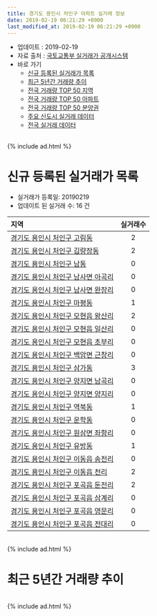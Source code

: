 ```yaml
---
title: 경기도 용인시 처인구 아파트 실거래 정보
date: 2019-02-19 06:21:29 +0900
last_modified_at: 2019-02-19 06:21:29 +0900
---
```


* 업데이트 : 2019-02-19
* 자료 출처 : [국토교통부 실거래가 공개시스템](http://rt.molit.go.kr)
* 바로 가기
    * [신규 등록된 실거래가 목록](#신규-등록된-실거래가-목록)
    * [최근 5년간 거래량 추이](#최근-5년간-거래량-추이)
    * [전국 거래량 TOP 50 지역](https://inasie.github.io/apt-trade-info/최근-3개월-전국에서-가장-거래가-많이-발생한-지역)
    * [전국 거래량 TOP 50 아파트](https://inasie.github.io/apt-trade-info/최근-3개월-전국에서-가장-거래가-많이-발생한-아파트)
    * [전국 거래량 TOP 50 분양권](https://inasie.github.io/apt-trade-info/최근-3개월-전국에서-가장-거래가-많이-발생한-분양권)
    * [주요 신도시 실거래 데이터](https://inasie.github.io/apt-trade-info/주요-신도시)
    * [전국 실거래 데이터](https://inasie.github.io/apt-trade-info/전국)

<br>
{% include ad.html %}
<br>

# 신규 등록된 실거래가 목록
* 실거래가 등록일: 20190219
* 업데이트 된 실거래 수: 16 건


|지역|실거래수|
|:---|:---:|
|[경기도 용인시 처인구 고림동](https://inasie.github.io/apt-trade-info/경기도-용인시-처인구-고림동)|2|
|[경기도 용인시 처인구 김량장동](https://inasie.github.io/apt-trade-info/경기도-용인시-처인구-김량장동)|2|
|[경기도 용인시 처인구 남동](https://inasie.github.io/apt-trade-info/경기도-용인시-처인구-남동)|0|
|[경기도 용인시 처인구 남사면 아곡리](https://inasie.github.io/apt-trade-info/경기도-용인시-처인구-남사면-아곡리)|0|
|[경기도 용인시 처인구 남사면 완장리](https://inasie.github.io/apt-trade-info/경기도-용인시-처인구-남사면-완장리)|0|
|[경기도 용인시 처인구 마평동](https://inasie.github.io/apt-trade-info/경기도-용인시-처인구-마평동)|1|
|[경기도 용인시 처인구 모현읍 왕산리](https://inasie.github.io/apt-trade-info/경기도-용인시-처인구-모현읍-왕산리)|2|
|[경기도 용인시 처인구 모현읍 일산리](https://inasie.github.io/apt-trade-info/경기도-용인시-처인구-모현읍-일산리)|0|
|[경기도 용인시 처인구 모현읍 초부리](https://inasie.github.io/apt-trade-info/경기도-용인시-처인구-모현읍-초부리)|0|
|[경기도 용인시 처인구 백암면 근창리](https://inasie.github.io/apt-trade-info/경기도-용인시-처인구-백암면-근창리)|0|
|[경기도 용인시 처인구 삼가동](https://inasie.github.io/apt-trade-info/경기도-용인시-처인구-삼가동)|3|
|[경기도 용인시 처인구 양지면 남곡리](https://inasie.github.io/apt-trade-info/경기도-용인시-처인구-양지면-남곡리)|0|
|[경기도 용인시 처인구 양지면 양지리](https://inasie.github.io/apt-trade-info/경기도-용인시-처인구-양지면-양지리)|0|
|[경기도 용인시 처인구 역북동](https://inasie.github.io/apt-trade-info/경기도-용인시-처인구-역북동)|1|
|[경기도 용인시 처인구 운학동](https://inasie.github.io/apt-trade-info/경기도-용인시-처인구-운학동)|0|
|[경기도 용인시 처인구 원삼면 좌항리](https://inasie.github.io/apt-trade-info/경기도-용인시-처인구-원삼면-좌항리)|0|
|[경기도 용인시 처인구 유방동](https://inasie.github.io/apt-trade-info/경기도-용인시-처인구-유방동)|1|
|[경기도 용인시 처인구 이동읍 송전리](https://inasie.github.io/apt-trade-info/경기도-용인시-처인구-이동읍-송전리)|0|
|[경기도 용인시 처인구 이동읍 천리](https://inasie.github.io/apt-trade-info/경기도-용인시-처인구-이동읍-천리)|2|
|[경기도 용인시 처인구 포곡읍 둔전리](https://inasie.github.io/apt-trade-info/경기도-용인시-처인구-포곡읍-둔전리)|2|
|[경기도 용인시 처인구 포곡읍 삼계리](https://inasie.github.io/apt-trade-info/경기도-용인시-처인구-포곡읍-삼계리)|0|
|[경기도 용인시 처인구 포곡읍 영문리](https://inasie.github.io/apt-trade-info/경기도-용인시-처인구-포곡읍-영문리)|0|
|[경기도 용인시 처인구 포곡읍 전대리](https://inasie.github.io/apt-trade-info/경기도-용인시-처인구-포곡읍-전대리)|0|


<br>
{% include ad.html %}
<br>

# 최근 5년간 거래량 추이


<div style="width:100%;">
    <canvas id="deal_progress" height="200"></canvas>
</div>

<script>
new Chart(document.getElementById("deal_progress"), {
    type: 'line',
    data: {
        labels: ['201402','201403','201404','201405','201406','201407','201408','201409','201410','201411','201412','201501','201502','201503','201504','201505','201506','201507','201508','201509','201510','201511','201512','201601','201602','201603','201604','201605','201606','201607','201608','201609','201610','201611','201612','201701','201702','201703','201704','201705','201706','201707','201708','201709','201710','201711','201712','201801','201802','201803','201804','201805','201806','201807','201808','201809','201810','201811','201812','201901','201902'],
        datasets: [{
            label: '매매',
            pointRadius: 1,
            data: [158, 192, 144, 127, 106, 126, 161, 190, 200, 157, 114, 161, 166, 279, 230, 176, 210, 194, 165, 160, 191, 134, 127, 149, 113, 168, 164, 165, 168, 164, 135, 153, 190, 107, 113, 93, 112, 181, 170, 128, 160, 143, 159, 163, 121, 127, 112, 244, 245, 292, 249, 293, 343, 339, 326, 360, 374, 181, 166, 190, 32],
            borderColor: "rgba(255, 201, 14, 1)",
            backgroundColor: "rgba(255, 201, 14, 0.5)",
            fill: false,
            lineTension: 0
        },{
            label: '전월세',
            pointRadius: 1,
            data: [178, 233, 190, 160, 180, 157, 141, 143, 126, 122, 108, 133, 111, 161, 120, 93, 85, 102, 94, 97, 134, 84, 108, 124, 133, 136, 117, 110, 97, 115, 125, 160, 145, 122, 79, 81, 121, 117, 102, 79, 108, 91, 84, 90, 90, 119, 123, 161, 122, 146, 118, 114, 131, 130, 119, 121, 133, 127, 98, 86, 16],
            borderColor: "rgba(0, 141, 185, 1)",
            backgroundColor: "rgba(0, 141, 185, 0.5)",
            fill: false,
            lineTension: 0
        }
        ]
    },
    options: {
        responsive: true,
        title: {
            display: false
        },
        tooltips: {
            mode: 'index',
            intersect: false
        },
        hover: {
            mode: 'nearest',
            intersect: true
        },
        scales: {
            xAxes: [{
                display: true,
                scaleLabel: {
                    display: true,
                    labelString: '년/월'
                }
            }],
            yAxes: [{
                display: true,
                ticks: {
                    suggestedMin: 0,
                },
                scaleLabel: {
                    display: true,
                    labelString: '실거래 수'
                }
            }]
        }
    }
});

</script>


<br>
{% include ad.html %}
<br>

